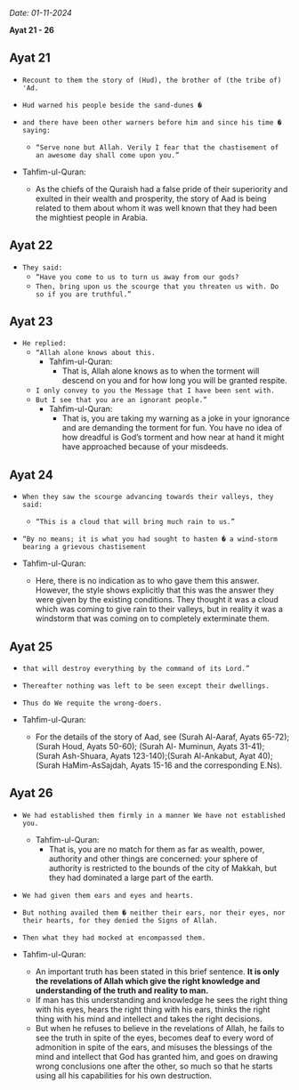 _Date: 01-11-2024_

**Ayat 21 - 26**

## Ayat 21

- `Recount to them the story of (Hud), the brother of (the tribe of) 'Ad.`
- `Hud warned his people beside the sand-dunes �`
- `and there have been other warners before him and since his time � saying:`
  - `“Serve none but Allah. Verily I fear that the chastisement of an awesome day shall come upon you.”`


- Tahfim-ul-Quran:
  - As the chiefs of the Quraish had a false pride of their superiority and exulted in their wealth and prosperity, the story of Aad is being related to them about whom it was well known that they had been the mightiest people in Arabia.

## Ayat 22

- `They said:`
  - `“Have you come to us to turn us away from our gods?`
  - `Then, bring upon us the scourge that you threaten us with. Do so if you are truthful.”`

## Ayat 23

- `He replied:`
  - `“Allah alone knows about this.`
    - Tahfim-ul-Quran:
      - That is, Allah alone knows as to when the torment will descend on you and for how long you will be granted respite.
  - `I only convey to you the Message that I have been sent with.`
  - `But I see that you are an ignorant people.”`
    - Tahfim-ul-Quran:
      - That is, you are taking my warning as a joke in your ignorance and are demanding the torment for fun. You have no idea of how dreadful is God’s torment and how near at hand it might have approached because of your misdeeds.

## Ayat 24

- `When they saw the scourge advancing towards their valleys, they said:`
  - `“This is a cloud that will bring much rain to us.”`
- `“By no means; it is what you had sought to hasten � a wind-storm bearing a grievous chastisement`

- Tahfim-ul-Quran:
  - Here, there is no indication as to who gave them this answer. However, the style shows explicitly that this was the answer they were given by the existing conditions. They thought it was a cloud which was coming to give rain to their valleys, but in reality it was a windstorm that was coming on to completely exterminate them.

## Ayat 25

- `that will destroy everything by the command of its Lord.”`
- `Thereafter nothing was left to be seen except their dwellings.`
- `Thus do We requite the wrong-doers.`

- Tahfim-ul-Quran:
  - For the details of the story of Aad, see (Surah Al-Aaraf, Ayats 65-72); (Surah Houd, Ayats 50-60); (Surah Al- Muminun, Ayats 31-41); (Surah Ash-Shuara, Ayats 123-140);(Surah Al-Ankabut, Ayat 40); (Surah HaMim-AsSajdah, Ayats 15-16 and the corresponding E.Ns).


## Ayat 26

- `We had established them firmly in a manner We have not established you.`
  - Tahfim-ul-Quran:
    - That is, you are no match for them as far as wealth, power, authority and other things are concerned: your sphere of authority is restricted to the bounds of the city of Makkah, but they had dominated a large part of the earth.
- `We had given them ears and eyes and hearts.`
- `But nothing availed them � neither their ears, nor their eyes, nor their hearts, for they denied the Signs of Allah.`
- `Then what they had mocked at encompassed them.`


- Tahfim-ul-Quran:
  - An important truth has been stated in this brief sentence. **It is only the revelations of Allah which give the right knowledge and understanding of the truth and reality to man.**
  - If man has this understanding and knowledge he sees the right thing with his eyes, hears the right thing with his ears, thinks the right thing with his mind and intellect and takes the right decisions.
  - But when he refuses to believe in the revelations of Allah, he fails to see the truth in spite of the eyes, becomes deaf to every word of admonition in spite of the ears, and misuses the blessings of the mind and intellect that God has granted him, and goes on drawing wrong conclusions one after the other, so much so that he starts using all his capabilities for his own destruction.

